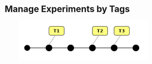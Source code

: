 # Manage Experiments by Tags

<p align="center">
<img src="/static/img/user-guide/experiments/tags.png" />
</p>
